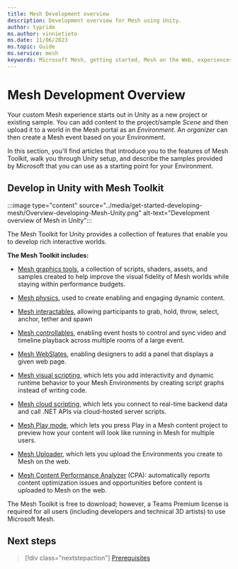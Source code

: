 ```yaml
---
title: Mesh Development overview
description: Development overview for Mesh using Unity.
author: typride
ms.author: vinnietieto
ms.date: 11/06/2023
ms.topic: Guide
ms.service: mesh
keywords: Microsoft Mesh, getting started, Mesh on the Web, experiences, environments
---
```


# Mesh Development Overview

Your custom Mesh experience starts out in Unity as a new project or existing sample. You can add content to the project/sample *Scene* and then upload it to a world in the Mesh portal as an *Environment*. An *organizer* can then create a Mesh event based on your Environment.

In this section, you'll find articles that introduce you to the features of Mesh Toolkit, walk you through Unity setup, and describe the samples provided by Microsoft that you can use as a starting point for your Environment.

## Develop in Unity with Mesh Toolkit

:::image type="content" source="../media/get-started-developing-mesh/Overview-developing-Mesh-Unity.png" alt-text="Development overview of Mesh in Unity":::

The Mesh Toolkit for Unity provides a collection of features that enable you to develop rich interactive worlds.

**The Mesh Toolkit includes:**

* [Mesh graphics tools](design/overview.md), a collection of scripts, shaders, assets, and samples created to help improve the visual fidelity of Mesh worlds while staying within performance budgets.

* [Mesh physics](enhance-your-environment/physics/mesh-physics-overview.md), used to create enabling and engaging dynamic content.

* [Mesh interactables](enhance-your-environment/avatar-and-object-interactions/interactables.md), allowing participants to grab, hold, throw, select, anchor, tether and spawn

* [Mesh controllables](enhance-your-environment/multi-room-sync.md), enabling event hosts to control and sync video and timeline playback across multiple rooms of a large event.

* [Mesh WebSlates](enhance-your-environment/webcontent.md), enabling designers to add a panel that displays a given web page.

* [Mesh visual scripting](script-your-scene-logic/visual-scripting/visual-scripting-overview.md), which lets you add interactivity and dynamic runtime behavior to your Mesh Environments by creating script graphs instead of writing code.

* [Mesh cloud scripting](script-your-scene-logic/cloud-scripting/cloud-scripting-basic-concepts.md), which lets you connect to real-time backend data and call .NET APIs via cloud-hosted server scripts.

* [Mesh Play mode](debug-and-optimize-performance/playmode.md), which lets you press Play in a Mesh content project to preview how your content will look like running in Mesh for multiple users.

* [Mesh Uploader](make-your-environment-available/build-and-publish-your-environment.md), which lets you upload the Environments you create to Mesh on the web.

* [Mesh Content Performance Analyzer](debug-and-optimize-performance/cpa.md) (CPA): automatically reports content optimization issues and opportunities before content is uploaded to Mesh on the web.

The Mesh Toolkit is free to download; however, a Teams Premium license is required for all users (including developers and technical 3D artists) to use Microsoft Mesh.

## Next steps

 > [!div class="nextstepaction"]
 > [Prerequisites](getting-started/prerequisites.md)
